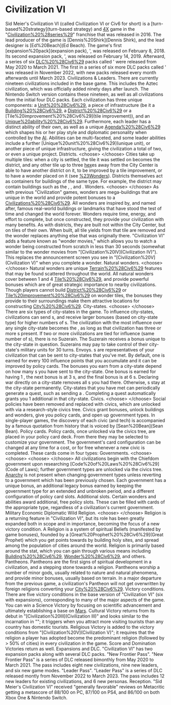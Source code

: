 # Civilization VI

Sid Meier's Civilization VI (called Civilization VI or Civ6 for short) is a [turn-based%20strategy](turn-based strategy) and [4X](4X) game in the "[Civilization%20%28series%29](Civilization)" franchise that was released in 2016. The lead producer of the game is [Dennis%20Shirk](Dennis Shirk), and the lead designer is [Ed%20Beach](Ed Beach).
The game's first [expansion%20pack](expansion pack), ', was released on February 8, 2018. Its second expansion pack, ', was released on February 14, 2019. Afterward, a series of six [DLC%20%28Civ6%29](DLC) packs called ' were released from May 2020 to March 2021. The first in a series of six more DLC packs called ' was released in November 2022, with new packs released every month afterwards until March 2023.
Civilizations &amp; Leaders.
There are currently nineteen civilizations included in the base game. This includes the Aztec civilization, which was officially added ninety days after launch. The Nintendo Switch version contains these nineteen, as well as all civilizations from the initial four DLC packs.
Each civilization has three unique components: a [Unit%20%28Civ6%29](unit), a piece of infrastructure (be it a [Building%20%28Civ6%29](building), a [District%20%28Civ6%29](district) or a [Tile%20improvement%20%28Civ6%29](tile improvement)), and an [Unique%20ability%20%28Civ6%29](ability). Furthermore, each leader has a distinct ability of their own, as well as a unique [Agenda%20%28Civ6%29](agenda) which shapes his or her play style and diplomatic personality when controlled by the [AI](AI). Abilities can be multi-faceted, and some leader abilities include a further [Unique%20unit%20%28Civ6%29](unique unit), or another piece of unique infrastructure, giving the civilization a total of two, or even a unique project.
Districts.
&lt;choose&gt;
&lt;/choose&gt;
Cities take up multiple tiles: when a city is settled, the tile it was settled on becomes the district, and any other tile up to three [hex](hex)es away from the City Center is able to have another district on it, to be improved by a tile improvement, or to have a wonder placed on it (see [%23Wonders](below)).
Districts themselves act as containers for buildings of the same type. For example, the district may contain buildings such as the , , and .
Wonders.
&lt;choose&gt;
&lt;/choose&gt;
As with previous "Civilization" games, wonders are mega-buildings that are unique in the world and provide potent bonuses to a [Civilizations%20%28Civ6%29](civilization). All wonders are inspired by, and named after, famous real-world buildings or landmarks that have stood the test of time and changed the world forever. Wonders require time, energy, and effort to complete, but once constructed, they provide your civilization with many benefits. As with districts, they are built not within the City Center, but on tiles of their own. When built, all tile yields from that tile are removed and the wonder replaces anything else that was originally there.
"Civilization VI" adds a feature known as "wonder movies," which allows you to watch a wonder being constructed from scratch in less than 30 seconds (somewhat similar to the wonder movies from "[Civilization%20IV](Civilization IV)"). This replaces the announcement screen you see in "[Civilization%20V](Civilization V)" when you complete a wonder.
Natural wonders.
&lt;choose&gt;
&lt;/choose&gt;
Natural wonders are unique [Terrain%20%28Civ6%29](terrain) features that may be found scattered throughout the world. All natural wonders cover between 1 and 4 [Tile%20%28Civ6%29](tiles), and provide powerful bonuses which are of great strategic importance to nearby civilizations. Though players cannot build [District%20%28Civ6%29](districts) or [Tile%20improvement%20%28Civ6%29](improvements) on wonder tiles, the bonuses they provide to their surroundings make them attractive locations for constructing [City%20%28Civ6%29](cities).
City-states.
&lt;choose&gt;
&lt;/choose&gt;
There are six types of city-states in the game. To influence city-states, civilizations can send s, and receive larger bonuses (based on city-state type) for higher numbers of s. The civilization with the most influence over any single city-state becomes the , as long as that civilization has three or more s present. If two or more civilizations are tied for influence (same number of s), there is no Suzerain. The Suzerain receives a bonus unique to the city-state in question. Suzerains may pay to take control of their city-state's military units for 30 turns.
Envoys.
s are representatives of your civilization that can be sent to city-states that you've met. By default, one is earned for every 100 influence points that you accumulate and it can be improved by policy cards. The bonuses you earn from a city-state depend on how many s you have sent to the city-state. One bonus is earned for having 1 , the next bonus is at 3 s, and the final bonus is at 6 s. Declaring war directly on a city-state removes all s you had there. Otherwise, s stay at the city-state permanently.
City-states that you have met can periodically generate a quest, such as sending a . Completing a quest automatically grants you 1 additional in that city-state.
Civics.
&lt;choose&gt;
&lt;/choose&gt;
Social policies have been removed and replaced with civics, which are unlocked with via a research-style civics tree. Civics grant bonuses, unlock buildings and wonders, give you policy cards, and open up government types. In single-player games, the discovery of each civic (and tech) is accompanied by a famous quotation from history that is voiced by [Sean%20Bean](Sean Bean).
Policy cards.
Policy cards, once unlocked via the civics tree, are placed in your policy card deck. From there they may be selected to customize your government. The government's card configuration can be changed at any time for a cost, or for free whenever a new civic is completed.
These cards come in four types:
Governments.
&lt;choose&gt;
&lt;choose&gt;
&lt;choose&gt;
&lt;/choose&gt;
All civilizations begin with the Chiefdom government upon researching [Code%20of%20Laws%20%28Civ6%29](Code of Laws); further government types are unlocked via the civics tree. [Anarchy](Anarchy) is not present when changing government types unless reverting to a government which has been previously chosen.
Each government has a unique bonus, an additional legacy bonus earned by keeping the government type for an extended and unbroken period, and a different configuration of policy card slots.
Additional slots.
Certain wonders and abilities award additional, free policy slots. These can be filled with cards of the appropriate type, regardless of a civilization's current government.
Military
Economic
Diplomatic
Wild
Religion.
&lt;choose&gt;
&lt;/choose&gt;
Religion is a returning feature in "Civilization VI", but its role has been greatly expanded both in scope and in importance, becoming the focus of a new victory condition. A Religion is a system of spiritual Beliefs (manifested by game bonuses), founded by a [Great%20Prophet%20%28Civ6%29](Great Prophet) which you get points towards by building holy sites, and spread among the population of cities around the world. Religion is primarily based around the stat, which you can gain through various means including [Building%20%28Civ6%29](buildings), [Wonder%20%28Civ6%29](wonders), and others.
Pantheons.
Pantheons are the first signs of spiritual development in a civilization, and a stepping stone towards a religion. Pantheons worship a number of minor gods, usually related to nature and natural phenomena, and provide minor bonuses, usually based on terrain. In a major departure from the previous game, a civilization's Pantheon will not get overwritten by foreign religions converting your [City%20%28Civ6%29](cities).
Victory conditions.
There are five victory conditions in the base version of "Civilization VI" (six with expansions), corresponding to many of the major aspects of the game. You can win a Science Victory by focusing on scientific advancement and ultimately establishing a base on [Mars](Mars). Cultural Victory returns from its debut in "[Civilization%20III](Civilization III)" and looks similar to the incarnation in ""; it triggers when you attract more visiting tourists than any country has domestic tourists. Religious Victory is added to the victory conditions from "[Civilization%20V](Civilization V)"; it requires that the religion a player has adopted become the predominant religion (followed by &gt; 50% of cities) in every civilization in the game. Score and Domination Victories return as well.
Expansions and DLC.
"Civilization VI" has two expansion packs along with several DLC packs. 
"New Frontier Pass".
"New Frontier Pass" is a series of DLC released bimonthly from May 2020 to March 2021. The pass includes eight new civilizations, nine new leaders, and six new game modes.
"Leader Pass".
"Leader Pass" is a series of DLC released montly from November 2022 to March 2023. The pass includes 12 new leaders for existing civilizations, and 6 new personas.
Reception.
"Sid Meier's Civilization VI" received "generally favorable" reviews on Metacritic getting a metascore of 88/100 on PC, 87/100 on PS4, and 86/100 on both Xbox One &amp; Nintendo Switch.